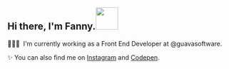<h2> Hi there,‌‌ I'm Fanny.<img src="https://media.giphy.com/media/Dr3zmLbgSghPr2Qqlf/giphy.gif" width="50"></h2>

<!-- ![](https://komarev.com/ghpvc/?username=hellofanny&color=yellow) -->

👩🏻‍💻 ‌‌ I'm currently working as a Front End Developer at @guavasoftware. 

✨‌‌ You can also find me on [Instagram](https://www.instagram.com/abitfanny) and [Codepen](https://codepen.io/hellofanny).

<!--  [![Top Langs](https://github-readme-stats.vercel.app/api/top-langs/?username=hellofanny&exclude_repo=trying-django,sunshine-project&layout=compact&border_radius=0&title_color=FFFFFF&text_color=FFFFFF&bg_color=1F1F1F&hide_border=true)](https://github.com/anuraghazra/github-readme-stats) -->




<!--
**hellofanny/hellofanny** is a ✨ _special_ ✨ repository because its `README.md` (this file) appears on your GitHub profile.

Here are some ideas to get you started:

- 🔭 I’m currently working on ...
- 🌱 I’m currently learning ...
- 👯 I’m looking to collaborate on ...
- 🤔 I’m looking for help with ...
- 💬 Ask me about ...
- 📫 How to reach me: ...
- 😄 Pronouns: ...
- ⚡ Fun fact: ...
-->
